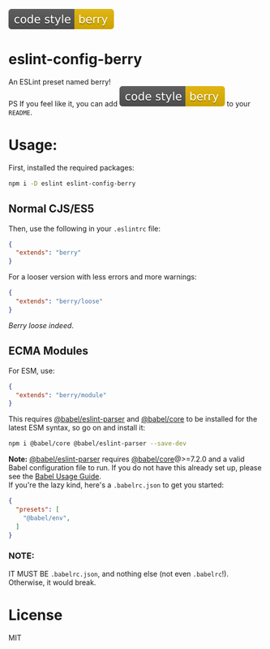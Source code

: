 ![Code Style](./code-style.svg)
# eslint-config-berry
An ESLint preset named berry! <br>
PS If you feel like it, you can add ![Code Style](./code-style.svg) to your `README`.

# Usage:
First, installed the required packages:
```sh
npm i -D eslint eslint-config-berry
```
## Normal CJS/ES5
Then, use the following in your `.eslintrc` file:
```json
{
  "extends": "berry"
}
```
For a looser version with less errors and more warnings:
```json
{
  "extends": "berry/loose"
}
```
*Berry loose indeed*.
## ECMA Modules
For ESM, use:
```json
{
  "extends": "berry/module"
}
```
This requires [@babel/eslint-parser](https://www.npmjs.com/package/@babel/eslint-parser) and [@babel/core](https://www.npmjs.com/package/@babel/core) to be installed for the latest ESM syntax, so go on and install it:
```sh
npm i @babel/core @babel/eslint-parser --save-dev
```
**Note:** [@babel/eslint-parser](https://www.npmjs.com/package/@babel/eslint-parser) requires [@babel/core](https://www.npmjs.com/package/@babel/core)@>=7.2.0 and a valid Babel configuration file to run. If you do not have this already set up, please see the [Babel Usage Guide](https://babeljs.io/docs/en/usage). <br>
If you're the lazy kind, here's a `.babelrc.json` to get you started:
```json
{
  "presets": [
    "@babel/env",
  ]
}

```
### NOTE:
 IT MUST BE `.babelrc.json`, and nothing else (not even `.babelrc`!).
Otherwise, it would break.

# License
MIT
